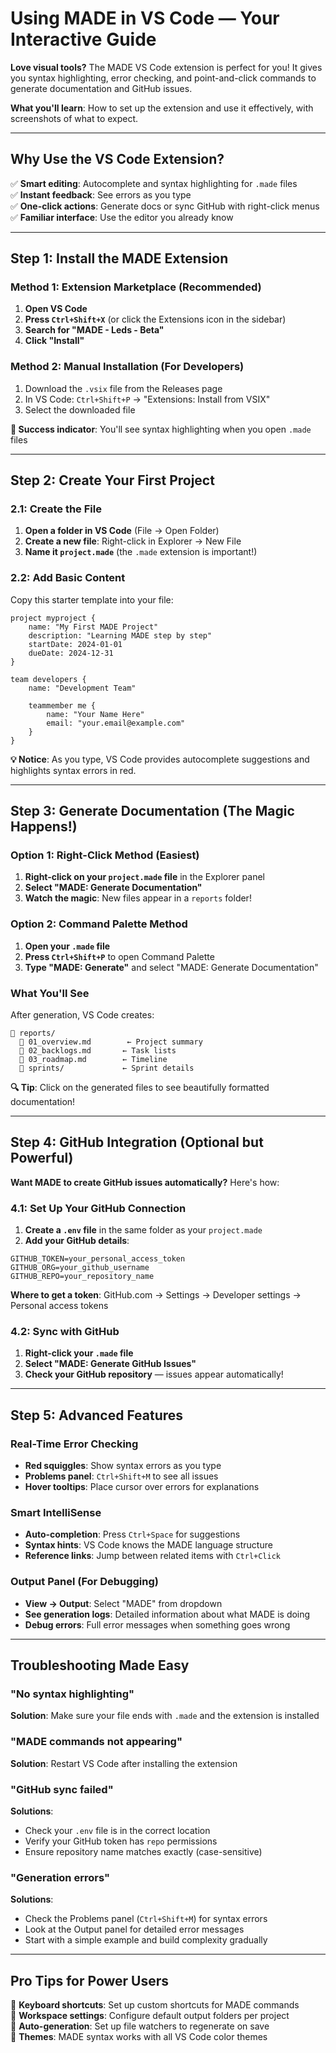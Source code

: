# Using MADE in VS Code — Your Interactive Guide

**Love visual tools?** The MADE VS Code extension is perfect for you! It gives you syntax highlighting, error checking, and point-and-click commands to generate documentation and GitHub issues.

**What you'll learn**: How to set up the extension and use it effectively, with screenshots of what to expect.

---

## Why Use the VS Code Extension?

✅ **Smart editing**: Autocomplete and syntax highlighting for `.made` files  
✅ **Instant feedback**: See errors as you type  
✅ **One-click actions**: Generate docs or sync GitHub with right-click menus  
✅ **Familiar interface**: Use the editor you already know

---

## Step 1: Install the MADE Extension

### Method 1: Extension Marketplace (Recommended)
1. **Open VS Code**
2. **Press `Ctrl+Shift+X`** (or click the Extensions icon in the sidebar)
3. **Search for "MADE - Leds - Beta"**
4. **Click "Install"**

### Method 2: Manual Installation (For Developers)
1. Download the `.vsix` file from the Releases page
2. In VS Code: `Ctrl+Shift+P` → "Extensions: Install from VSIX"
3. Select the downloaded file

**🎉 Success indicator**: You'll see syntax highlighting when you open `.made` files

---

## Step 2: Create Your First Project

### 2.1: Create the File
1. **Open a folder in VS Code** (File → Open Folder)
2. **Create a new file**: Right-click in Explorer → New File
3. **Name it `project.made`** (the `.made` extension is important!)

### 2.2: Add Basic Content
Copy this starter template into your file:

```made
project myproject {
    name: "My First MADE Project"
    description: "Learning MADE step by step"
    startDate: 2024-01-01
    dueDate: 2024-12-31
}

team developers {
    name: "Development Team"
    
    teammember me {
        name: "Your Name Here"
        email: "your.email@example.com"
    }
}
```

**💡 Notice**: As you type, VS Code provides autocomplete suggestions and highlights syntax errors in red.

---

## Step 3: Generate Documentation (The Magic Happens!)

### Option 1: Right-Click Method (Easiest)
1. **Right-click on your `project.made` file** in the Explorer panel
2. **Select "MADE: Generate Documentation"**
3. **Watch the magic**: New files appear in a `reports` folder!

### Option 2: Command Palette Method
1. **Open your `.made` file**
2. **Press `Ctrl+Shift+P`** to open Command Palette
3. **Type "MADE: Generate"** and select "MADE: Generate Documentation"

### What You'll See
After generation, VS Code creates:
```
📁 reports/
  📄 01_overview.md        ← Project summary
  📄 02_backlogs.md       ← Task lists  
  📄 03_roadmap.md        ← Timeline
  📁 sprints/             ← Sprint details
```

**🔍 Tip**: Click on the generated files to see beautifully formatted documentation!

---

## Step 4: GitHub Integration (Optional but Powerful)

**Want MADE to create GitHub issues automatically?** Here's how:

### 4.1: Set Up Your GitHub Connection
1. **Create a `.env` file** in the same folder as your `project.made`
2. **Add your GitHub details**:

```env
GITHUB_TOKEN=your_personal_access_token
GITHUB_ORG=your_github_username
GITHUB_REPO=your_repository_name
```

**Where to get a token**: GitHub.com → Settings → Developer settings → Personal access tokens

### 4.2: Sync with GitHub
1. **Right-click your `.made` file**
2. **Select "MADE: Generate GitHub Issues"**
3. **Check your GitHub repository** — issues appear automatically!

---

## Step 5: Advanced Features

### Real-Time Error Checking
- **Red squiggles**: Show syntax errors as you type
- **Problems panel**: `Ctrl+Shift+M` to see all issues
- **Hover tooltips**: Place cursor over errors for explanations

### Smart IntelliSense
- **Auto-completion**: Press `Ctrl+Space` for suggestions
- **Syntax hints**: VS Code knows the MADE language structure
- **Reference links**: Jump between related items with `Ctrl+Click`

### Output Panel (For Debugging)
- **View → Output**: Select "MADE" from dropdown
- **See generation logs**: Detailed information about what MADE is doing
- **Debug errors**: Full error messages when something goes wrong

---

## Troubleshooting Made Easy

### "No syntax highlighting"
**Solution**: Make sure your file ends with `.made` and the extension is installed

### "MADE commands not appearing"
**Solution**: Restart VS Code after installing the extension

### "GitHub sync failed"
**Solutions**:
- Check your `.env` file is in the correct location
- Verify your GitHub token has `repo` permissions
- Ensure repository name matches exactly (case-sensitive)

### "Generation errors"
**Solutions**:
- Check the Problems panel (`Ctrl+Shift+M`) for syntax errors
- Look at the Output panel for detailed error messages
- Start with a simple example and build complexity gradually

---

## Pro Tips for Power Users

🚀 **Keyboard shortcuts**: Set up custom shortcuts for MADE commands  
📁 **Workspace settings**: Configure default output folders per project  
🔄 **Auto-generation**: Set up file watchers to regenerate on save  
🎨 **Themes**: MADE syntax works with all VS Code color themes
